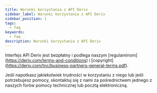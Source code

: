 ```yaml
---
title: Warunki korzystania z API Deriv
sidebar_label: Warunki korzystania z API Deriv
sidebar_position: 1
tags:
  - faq
keywords:
  - faq
description: Warunki korzystania z API Deriv
---
```


Interfejs API Deriv jest bezpłatny i podlega naszym [regulaminom] (https://deriv.com/terms-and-conditions) i
[copyright] (https://deriv.com/tnc/business-partners-general-terms.pdf).

Jeśli napotkasz jakiekolwiek trudności w korzystaniu z niego lub jeśli potrzebujesz pomocy, skontaktuj się z nami
za pośrednictwem jednego z naszych forów pomocy technicznej lub pocztą elektroniczną.
